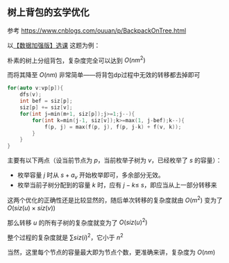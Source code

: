 ## 树上背包的玄学优化

参考 https://www.cnblogs.com/ouuan/p/BackpackOnTree.html

以[【数据加强版】选课](https://www.luogu.com.cn/problem/U53204) 这题为例：

朴素的树上分组背包，复杂度完全可以达到 $O(nm^2)$

而将其降至 $O(nm)$ 非常简单——将背包dp过程中无效的转移都去掉即可

```c++
for(auto v:vp[p]){
    dfs(v);
    int bef = siz[p];
    siz[p] += siz[v];
    for(int j=min(m+1, siz[p]);j>=1;j--){
        for(int k=min(j-1, siz[v]);k>=max(1, j-bef);k--){
            f(p, j) = max(f(p, j), f(p, j-k) + f(v, k));
        }
    }
}
```

主要有以下两点（设当前节点为 $p$，当前枚举子树为 $v$，已经枚举了 $s$ 的容量）：

- 枚举容量 $j$ 时从 $s+a_v$ 开始枚举即可，多余部分无效。
- 枚举当前子树分配到的容量 $k$ 时，应有 $j-k \le$ $s$，即应当从上一部分转移来

这两个优化的正确性还是比较显然的，随后单次转移的复杂度就由 $O(m^2)$ 变为了 $O(siz(u)\times siz(v))$

那么转移 $u$ 的所有子树的复杂度就变为了 $O(siz(u)^2)$

整个过程的复杂度就是 $\sum siz(i)^2$，它小于 $n^2$

当然，这里每个节点的容量最大即为节点个数，更准确来讲，复杂度为 $O(nm)$

